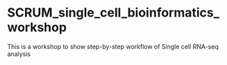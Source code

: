 # SCRUM_single_cell_bioinformatics_workshop
This is a workshop to show step-by-step workflow of Single cell RNA-seq analysis
